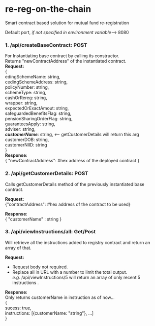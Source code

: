 # re-reg-on-the-chain
Smart contract based solution for mutual fund re-registration

Default port, _if not specified in environment variable_--> 8080

### 1. /api/createBaseContract: POST  
For Instantiating base contract by calling its constructor.  
Returns "newContractAddress" of the instantiated contract.  
**Request:**  
{  
  edingSchemeName: string,  
  cedingSchemeAddress: string,  
  policyNumber: string,  
  schemeType: string,  
  cashOrRereg: string,  
  wrapper: string,  
  expectedOrExactAmout: string,  
  safeguardedBenefitsFlag: string,  
  pensionSharingOrderFlag: string,  
  guaranteesApply: string,  
  adviser: string,  
  _**customerName**_: string, <-- getCustomerDetails will return this arg  
  customerDOB: string,  
  customerNIID: string  
}  
**Response:**  
{ "newContractAddress": #hex address of the deployed contract }  
  
### 2. /api/getCustomerDetails: POST  
Calls getCustomerDetails method of the previously instantiated base contract.  
  
**Request:**  
{"contractAddress": #hex address of the contract to be used}  

**Response:**  
{ "customerName" : string }

### 3. /api/viewInstructions/all: Get/Post

Will retrieve all the instructions added to registry contract and return an array of that.

**Request:**  
* Request body not required.  
* Replace all in URL with a number to limit the total output.  
_e.g._ /api/viewInstructions/5 will return an array of only recent 5 instructions .
  
**Response:**  
Only returns customerName in instruction as of now...  
{  
  sucess: true,  
  instructions: [{customerName: "string"}, ...]  
}  